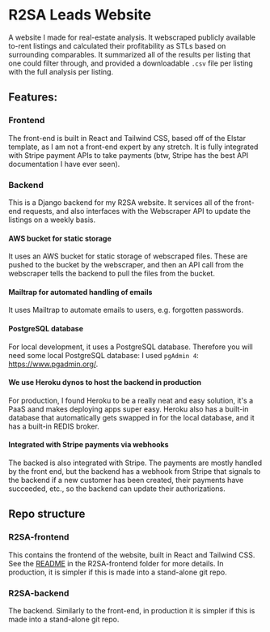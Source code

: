 # R2SA Leads Website
A website I made for real-estate analysis. It webscraped publicly available to-rent listings and calculated their profitability as STLs based on surrounding comparables. It summarized all of the results per listing that one could filter through, and provided a downloadable `.csv` file per listing with the full analysis per listing.

## Features:
### Frontend
The front-end is built in React and Tailwind CSS, based off of the Elstar template, as I am not a front-end expert by any stretch. It is fully integrated with Stripe payment APIs to take payments (btw, Stripe has the best API documentation I have ever seen). 

### Backend
This is a Django backend for my R2SA website. It services all of the front-end requests, and also interfaces with the Webscraper API to update the listings on a weekly basis.

#### AWS bucket for static storage
It uses an AWS bucket for static storage of webscraped files. These are pushed to the bucket by the webscraper, and then an API call from the webscraper tells the backend to pull the files from the bucket.

#### Mailtrap for automated handling of emails
It uses Mailtrap to automate emails to users, e.g. forgotten passwords.

#### PostgreSQL database
For local development, it uses a PostgreSQL database. Therefore you will need some local PostgreSQL database: I used `pgAdmin 4`: https://www.pgadmin.org/.

#### We use Heroku dynos to host the backend in production
For production, I found Heroku to be a really neat and easy solution, it's a PaaS aand makes deploying apps super easy. Heroku also has a built-in database that automatically gets swapped in for the local database, and it has a built-in REDIS broker.

#### Integrated with Stripe payments via webhooks
The backed is also integrated with Stripe. The payments are mostly handled by the front end, but the backend has a webhook from Stripe that signals to the backend if a new customer has been created, their payments have succeeded, etc., so the backend can update their authorizations.


## Repo structure

### R2SA-frontend
This contains the frontend of the website, built in React and Tailwind CSS. See the [README](https://github.com/OscarSavolainenDR/R2SA_website/blob/main/R2SA-frontend/README.md) in the R2SA-frontend folder for more details. In production, it is simpler if this is made into a stand-alone git repo.

### R2SA-backend
The backend. Similarly to the front-end, in production it is simpler if this is made into a stand-alone git repo.
